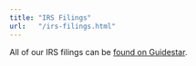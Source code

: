 ```yaml
---
title: "IRS Filings"
url:   "/irs-filings.html"
---
```

All of our IRS filings can be
[found on Guidestar](https://www.guidestar.org/profile/38-3536536).
